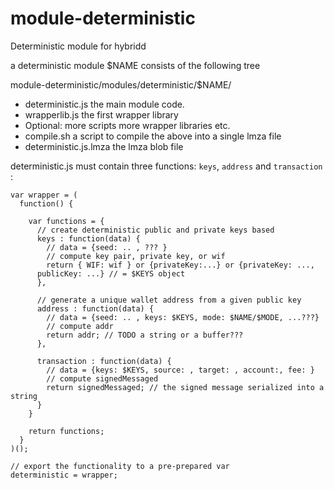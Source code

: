 # module-deterministic
Deterministic module for hybridd


a deterministic module $NAME consists of the following tree

module-deterministic/modules/deterministic/$NAME/

- deterministic.js               the main module code.
- wrapperlib.js                   the first wrapper library
- Optional: more scripts    more wrapper libraries etc.
- compile.sh                      a script to compile the above into a single lmza file
- deterministic.js.lmza       the lmza blob file

deterministic.js   must contain three functions: `keys`, `address` and
`transaction` :

```
var wrapper = (
  function() {

    var functions = {
      // create deterministic public and private keys based
      keys : function(data) {
        // data = {seed: .. , ??? }
        // compute key pair, private key, or wif
        return { WIF: wif } or {privateKey:...} or {privateKey: ...,
      publicKey: ...} // = $KEYS object
      },

      // generate a unique wallet address from a given public key
      address : function(data) {
        // data = {seed: .. , keys: $KEYS, mode: $NAME/$MODE, ...???}
        // compute addr
        return addr; // TODO a string or a buffer???
      },

      transaction : function(data) {
        // data = {keys: $KEYS, source: , target: , account:, fee: }
        // compute signedMessaged
        return signedMessaged; // the signed message serialized into a string
      }
    }

    return functions;
  }
)();

// export the functionality to a pre-prepared var
deterministic = wrapper;
```
